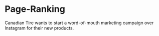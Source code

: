 # Page-Ranking
Canadian Tire wants to start a word-of-mouth marketing campaign over Instagram for their new products. 
